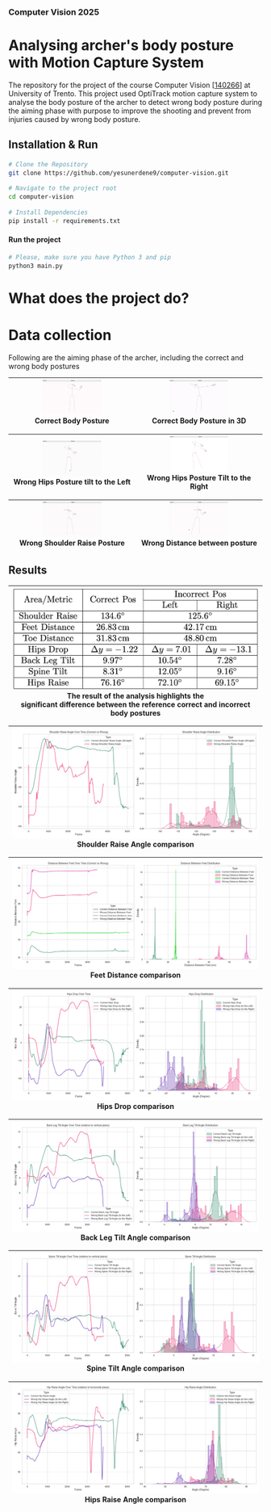 ### Computer Vision 2025

# Analysing archer's body posture with Motion Capture System

The repository for the project of the course Computer Vision [[140266](https://unitn.coursecatalogue.cineca.it/insegnamenti/2024/50540_644803_89473/2011/50540/10117?annoOrdinamento=2011)] at University of Trento. This project used OptiTrack motion capture system to analyse the body posture of the archer to detect wrong body posture during the aiming phase with purpose to improve the shooting and prevent from injuries caused by wrong body posture.

## Installation & Run

```bash
# Clone the Repository
git clone https://github.com/yesunerdene9/computer-vision.git
```

```bash
# Navigate to the project root
cd computer-vision
```

```bash
# Install Dependencies
pip install -r requirements.txt
```

#### Run the project

```bash
# Please, make sure you have Python 3 and pip
python3 main.py
```

# What does the project do?

# Data collection

Following are the aiming phase of the archer, including the correct and wrong body postures

| <div style="text-align: center"><img src="assets/gifs/Training_Recording.gif" style="width: 49%;"/><br/>Correct Body Posture</div> | <div style="text-align: center"><img src="assets/gifs/Training_Recording_3D.gif" style="width: 49%;"/><br/>Correct Body Posture in 3D</div> |
|------------------------------------------------------------------------------------------|------------------------------------------------------------------------------------------|



| <div style="text-align: center"><img src="assets/gifs/Wrong_Hips_Position.gif" style="width: 49%;"/><br/>Wrong Hips Posture tilt to the Left</div>  | <div style="text-align: center"><img src="assets/gifs/Wrong_Hips_Position_3.gif" style="width: 49%;"/><br/>Wrong Hips Posture Tilt to the Right</div> |
|------------------------------------------------------------------------------------------|------------------------------------------------------------------------------------------|


| <div style="text-align: center"><img src="assets/gifs/Wrong_Shoulder_Position.gif" style="width: 49%;"/><br/>Wrong Shoulder Raise Posture</div> |<div style="text-align: center"><img src="assets/gifs/Wrong_Foot_Position.gif" style="width: 49%;"/><br/>Wrong Distance between posture</div> |
|------------------------------------------------------------------------------------------|------------------------------------------------------------------------------------------|



<!-- 
| ![](assets/gifs/Training_Recording.gif) | ![](assets/gifs/Wrong_Hips_Position.gif) | ![](assets/gifs/Wrong_Shoulder_Position.gif) | ![](assets/gifs/Wrong_Foot_Position.gif) |
|-----------------------------------------|------------------------------------------|----------------------------------------------|------------------------------------------| -->


## Results

| <div style="text-align: center"><img src="output/result.png" style="width: 100%;"/><br/>The result of the analysis highlights the <br/>significant difference between the reference correct and incorrect body postures</div> |
|------------------------------------------------------------------------------------------|


| <div style="text-align: center"><img src="output/shoulder/plots/Shoulder_raise_angle_combined_plot.png" style="width: 100%;"/><br/>Shoulder Raise Angle comparison</div> |
|------------------------------------------------------------------------------------------|

| <div style="text-align: center"><img src="output/feet/plots/Feet_distance_combined_plot.png" style="width: 100%;"/><br/>Feet Distance comparison</div> |
|------------------------------------------------------------------------------------------|

| <div style="text-align: center"><img src="output/hips/plots/hips_drop/Hips_drop_combined_plot.png" style="width: 100%;"/><br/>Hips Drop comparison</div> |
|------------------------------------------------------------------------------------------|

| <div style="text-align: center"><img src="output/hips/plots/leg_tilt/Back_leg_tilt_combined_plot.png" style="width: 100%;"/><br/>Back Leg Tilt Angle comparison</div> |
|------------------------------------------------------------------------------------------|

| <div style="text-align: center"><img src="output/hips/plots/spine_tilt/Spine_tilt_combined_plot.png" style="width: 100%;"/><br/>Spine Tilt Angle comparison</div> |
|------------------------------------------------------------------------------------------|

| <div style="text-align: center"><img src="output/hips/plots/hips_raise/Hips_raise_combined_plot.png" style="width: 100%;"/><br/>Hips Raise Angle comparison</div> |
|------------------------------------------------------------------------------------------|


